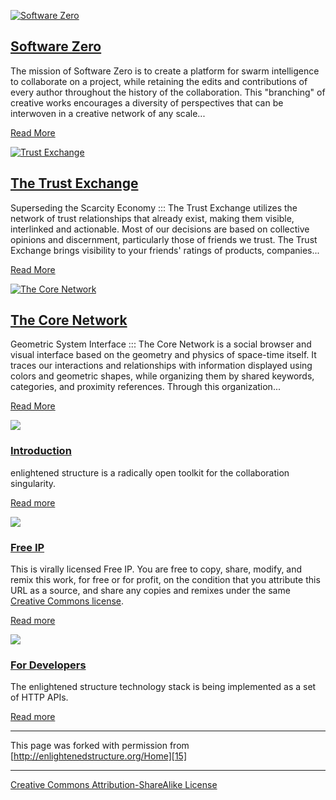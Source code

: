 

[ ![Software Zero][1]][2]

## [Software Zero][2]

The mission of Software Zero is to create a platform for swarm intelligence 
to collaborate on a project, while retaining the edits and contributions of 
every author throughout the history of the collaboration. This "branching" 
of creative works encourages a diversity of perspectives that can be interwoven 
in a creative network of any scale...

[Read More][2]

[ ![Trust Exchange][3]][4]

## [The Trust Exchange][5]

Superseding the Scarcity Economy ::: The Trust Exchange utilizes the network 
of trust relationships that already exist, making them visible, interlinked 
and actionable. Most of our decisions are based on collective opinions and 
discernment, particularly those of friends we trust. The Trust Exchange brings 
visibility to your friends' ratings of products, companies...

[Read More][5]

[ ![The Core Network][6]][7]

## [The Core Network][7]

Geometric System Interface ::: The Core Network is a social browser and visual 
interface based on the geometry and physics of space-time itself. It traces 
our interactions and relationships with information displayed using colors 
and geometric shapes, while organizing them by shared keywords, categories, 
and proximity references. Through this organization...

[Read More][7]

![][8]

### [Introduction][9]

enlightened structure is a radically open toolkit for the collaboration singularity. 

[Read more][9]

![][10]

### [Free IP][11]

This is virally licensed Free IP. You are free to copy, share, modify, and 
remix this work, for free or for profit, on the condition that you attribute 
this URL as a source, and share any copies and remixes under the same [Creative 
Commons license][12].

[Read more][11]

![][13]

### [For Developers][14]

The enlightened structure technology stack is being implemented as a set of 
HTTP APIs.

[Read more][14]

----

This page was forked with permission from [http://enlightenedstructure.org/Home][15]

----

[Creative Commons Attribution-ShareAlike License][16]

[1]: http://enlightenedstructure.org/IMG/massively-parallel-academic-research-sys1-300x200-2.png (Software Zero)
[2]: http://enlightenedstructure.org/Software_Zero
[3]: http://enlightenedstructure.org/IMG/the-trust-exchange.png (Trust Exchange)
[4]: http://enlightenedstructure.org/Trust_Exchange/
[5]: http://enlightenedstructure.org/Trust_Exchange
[6]: http://enlightenedstructure.org/IMG/buckyball-406x226.png (The Core Network)
[7]: http://enlightenedstructure.org/Core_Network
[8]: http://enlightenedstructure.org/IMG/services.png
[9]: http://enlightenedstructure.org/About
[10]: http://enlightenedstructure.org/IMG/free-ip.png
[11]: https://github.com/enlightenedstructure/Enlightened_Structure/blob/gh-pages/README.md
[12]: http://creativecommons.org/licenses/by-sa/3.0/us/
[13]: http://enlightenedstructure.org/IMG/we-are.png
[14]: http://enlightenedstructure.org/API
[15]: http://enlightenedstructure.org/Home
[16]: http://creativecommons.org/licenses/by-sa/3.0/